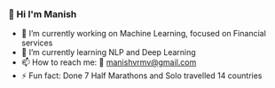 ###  👋 Hi I'm Manish

- 🔭 I’m currently working on Machine Learning, focused on Financial services
- 🌱 I’m currently learning NLP and Deep Learning
- 📫 How to reach me: 📨 manishvrmv@gmail.com 
- ⚡ Fun fact: Done 7 Half Marathons and Solo travelled 14 countries 


<!--
**Mvrm/Mvrm** is a ✨ _special_ ✨ repository because its `README.md` (this file) appears on your GitHub profile.

Here are some ideas to get you started:

- 🔭 I’m currently working on ...
- 🌱 I’m currently learning ...
- 👯 I’m looking to collaborate on ...
- 🤔 I’m looking for help with ...
- 💬 Ask me about ...
- 📫 How to reach me: 
- 😄 Pronouns: ...
- ⚡ Fun fact: ...
-->
